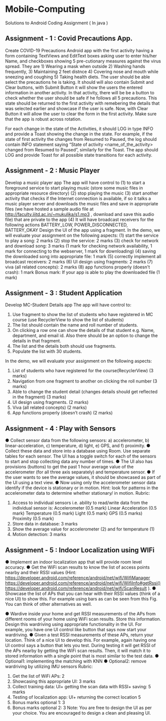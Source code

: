 # Mobile-Computing
Solutions to Android Coding Assignment ( In java ) 

## Assignment - 1 : Covid Precautions App.
Create COVID-19 Precautions Android app with the first activity having a form containing TextViews and EditText boxes asking user to enter his/her Name, and checkboxes showing 5 pre-cutionary measures against the virus spread. They are 1) Wearing a mask when outside 2) Washing hands frequently, 3) Maintaining 2 feet distnce 4) Covering nose and mouth while sneezing and coughing 5) Taking health diets. The user should be able select the precautions he is taking. It should will also contain Submit and Clear buttons, with Submit Button it will show the users the entered information in another activity. In that activity, there will be be a button to check whether the user should be safe if he follows all 5 precautions. This state should be returned to the first activity with remebering the details that was selected earlier and showcase if the user is safe. Now, with Clear Button it will allow the user to clear the form in the first activity. Make sure that the app is robust across rotation.

For each change in the state of the Activities, it should LOG in type INFO and provide a Toast showing the change in the state. For example, if the state of first activity the changes from Resumed to Paused, the log should contain INFO statement saying “State of activity <name_of_the_activity> changed from Resumed to Paused”, similarly for the Toast. The app should LOG and provide Toast for all possible state transitions for each activity.

## Assignment - 2 : Music Player
Develop a music player app
The app will have control to
(1) to start a foreground service to start playing music (store some music files in appropriate
resource directory)
(2) stop playing the music
(3) start another activity that checks if the Internet connection is available, if so it talks a music player
server and downloads the music files and save in appropriate files (we have hosted a sample audio
file at http://faculty.iiitd.ac.in/~mukulika/s1.mp3 , download and save this audio file) that are private to
the app
(4) It will have broadcast receivers for the following actions BATTERY_LOW,
POWER_DISCONNECTED, BATTERY_OKAY
Design the UI of the app using a fragment.
In the demo, we will evaluate your assignment on the following aspects:
(1) start the service to play a song: 2 marks
(2) stop the service: 2 marks
(3) check for network and download song: 3 marks (1 mark for checking network availability, 1 mark
for connecting to the webserver, 1 mark for downloading)
(4) saving the downloaded song into appropriate file: 1 mark
(5) correctly implement all broadcast receivers: 2 marks
(6) UI design using fragments: 2 marks
(7) viva (all related concepts): 2 marks
(8) app functions properly (doesn't crash): 1 mark
Bonus mark: If your app is able to play the downloaded file (1 mark)

## Assignment - 3 : Student Application
Develop MC-Student Details app
The app will have control to:
1. Use fragment to show the list of students who have registered in MC course (use
RecyclerView to show the list of students)
2. The list should contain the name and roll number of students.
3. On clicking a row one can show the details of that student e.g. Name, department, and email
id. Also there should be an option to change the details in that fragment.
4. The list and the details both should use fragments.
5. Populate the list with 30 students.

In the demo, we will evaluate your assignment on the following aspects:
1. List of students who have registered for the course(RecyclerView) (3 marks)
2. Navigation from one fragment to another on clicking the roll number (3 marks)
3. Able to change the student detail (changes details should get reflected in the fragment)
(3 marks)
4. UI design using fragments. (2 marks)
5. Viva (all related concepts) (2 marks)
6. App functions properly (doesn’t crash) (2 marks)

## Assignment - 4 : Play with Sensors
● Collect sensor data from the following sensors: a) accelerometer, b) linear-acceleration,
c) temperature, d) light, e) GPS, and f) proximity.
● Collect these data and store into a database using Room. Use separate tables for each
sensor. The UI has a toggle switch for each of the sensors to start and stop collecting
data any number of times.
● The UI also has provisions (buttons) to get the past 1 hour average value of the
accelerometer (for all three axis separately) and temperature sensor.
● If the user wants to see the average values, it should be showcased as part of the UI
using a text view.
● Now using only the accelerometer sensor data identify if the device is stationary or in
motion. Hint: look for patterns in the accelerometer data to determine whether stationary/
in motion.
Rubric:
1. Access to individual sensors i.e. ability to read/write data from the individual sensor is:
Accelerometer (0.5 mark)
Linear Acceleration (0.5 mark)
Temperature (0.5 mark)
Light (0.5 mark)
GPS (0.5 marks)
Proximity (0.5 mark)
2. Store data in database: 3 marks
3. Show the average value for accelerometer (2) and for temperature (1)
4. Motion detection: 3 marks

## Assignment - 5 : Indoor Localization using WIFi
● Implement an indoor localization app that will provide room level accuracy.
● Get the WiFi scan results to know the list of access points nearby and their RSSI values
(Hint: https://developer.android.com/reference/android/net/wifi/WifiManager
https://developer.android.com/reference/android/net/wifi/WifiInfo#getRssi()
https://developer.android.com/reference/android/net/wifi/ScanResult
).
● Showcase the list of APs that you can hear with their RSSI values (think of a nice UI) to
show this. For example using bars as can be seen from this Fig. You can think of other
alternatives as well.

● Wardive inside your home and get RSSI measurements of the APs from different rooms
of your home using WiFi scan results. Store this information. Design this wardriving
using appropriate functionality in the UI. For example, you have one UI control like
button that says now start your wardriving.
● Given a test RSSI measurements of these APs, return your location. Think of a nice UI
to develop this. For example, again having one UI control says a button that lets you
test. During testing it will get RSSI of the APs nearby by getting the WiFi scan results.
Then, it will match it to stored information with a single point that is most similar to the
test data.
● Optional1: implementing the matching with KNN
● Optional2: remove wardriving by utilizing IMU sensors
Rubric:
1. Get the list of WiFi APs: 2
2. Showcasing this appropriate UI: 3 marks
3. Collect training data: UI+ getting the scan data with RSSI+ saving: 5 marks
4. Testing of localization app: UI+ returning the correct location 5
5. Bonus marks optional 1: 3
6. Bonus marks optional 2: 3
Note: You are free to design the UI as per your choice. You are encouraged to design a clean
and pleasing UI.
